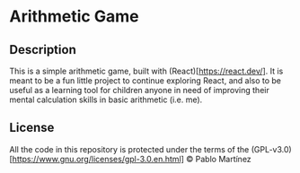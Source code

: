 # Arithmetic Game

## Description
This is a simple arithmetic game, built with (React)[https://react.dev/]. It is meant to be a
fun little project to continue exploring React, and also to be useful as a
learning tool for children anyone in need of improving their mental calculation
skills in basic arithmetic (i.e. me).

## License
All the code in this repository is protected under the terms of the
(GPL-v3.0)[https://www.gnu.org/licenses/gpl-3.0.en.html] © Pablo Martínez
